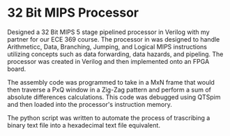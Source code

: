 # 32 Bit MIPS Processor
 Designed a 32 Bit MIPS 5 stage pipelined processor in Verilog with my partner for our ECE 369 course. The processor in was designed to handle Arithmeticc, Data, Branching, Jumping, and Logical MIPS instructions utilizing concepts such as data forwarding, data hazards, and pipeling. The processor was created in Verilog and then implemented onto an FPGA board.
 
 The assembly code was programmed to take in a MxN frame that would then traverse a PxQ window in a Zig-Zag pattern and perform a sum of absolute differences calculations. This code was debugged using QTSpim and then loaded into the processor's instruction memory.
 
 The python script was written to automate the process of trascribing a binary text file into a hexadecimal text file equivalent.
